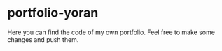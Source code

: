 # portfolio-yoran
Here you can find the code of my own portfolio. Feel free to make some changes and push them. 
